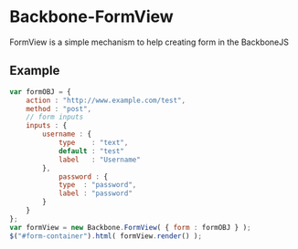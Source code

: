 # Backbone-FormView
FormView is a simple mechanism to help creating form in the BackboneJS
## Example

```javascript
var formOBJ = {
	action : "http://www.example.com/test",
	method : "post",
	// form inputs
	inputs : {
		username : {
			type    : "text",
			default : "test"
			label   : "Username"
		},
			password : {
			type  : "password",
			label : "password"
		}
	}
};
var formView = new Backbone.FormView( { form : formOBJ } );
$("#form-container").html( formView.render() );
```
